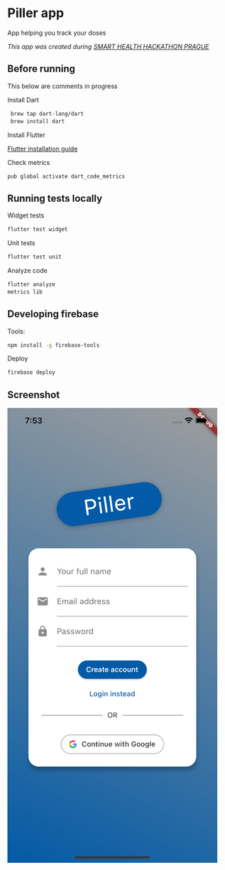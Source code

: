 # Piller app

App helping you track your doses

*This app was created during [SMART HEALTH HACKATHON PRAGUE](https://www.ceehacks.com/)*
## Before running

This below are comments in progress

Install Dart

```sh
 brew tap dart-lang/dart
 brew install dart
```

Install Flutter

[Flutter installation guide](https://flutter.dev/docs/get-started/install)

Check metrics

```sh
pub global activate dart_code_metrics
```

## Running tests locally

Widget tests

```sh
flutter test widget
```

Unit tests

```sh
flutter test unit
```

Analyze code

```sh
flutter analyze
metrics lib
```

## Developing firebase

Tools:

```sh
npm install -g firebase-tools
```

Deploy

```sh
firebase deploy
```

## Screenshot

![image](./screenshot.png)
